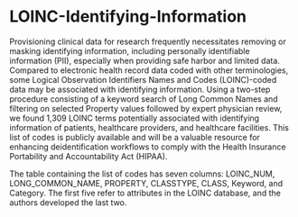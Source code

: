 # LOINC-Identifying-Information

Provisioning clinical data for research frequently necessitates removing or masking identifying information, including personally identifiable information (PII), especially when providing safe harbor and limited data. Compared to electronic health record data coded with other terminologies, some Logical Observation Identifiers Names and Codes (LOINC)-coded data may be associated with identifying information. Using a two-step procedure consisting of a keyword search of Long Common Names and filtering on selected Property values followed by expert physician review, we found 1,309 LOINC terms potentially associated with identifying information of patients, healthcare providers, and healthcare facilities. This list of codes is publicly available and will be a valuable resource for enhancing deidentification workflows to comply with the Health Insurance Portability and Accountability Act (HIPAA).

The table containing the list of codes has seven columns: LOINC_NUM, LONG_COMMON_NAME, PROPERTY, CLASSTYPE, CLASS, Keyword, and Category. The first five refer to attributes in the LOINC database, and the authors developed the last two. 
